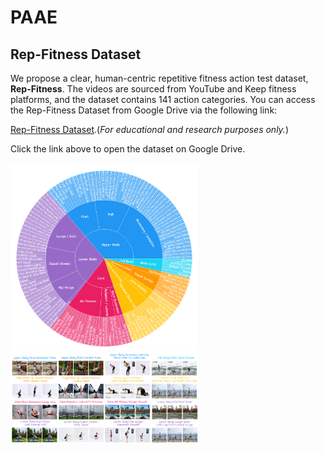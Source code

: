 # PAAE
## Rep-Fitness Dataset

We propose a clear, human-centric repetitive fitness action test dataset, **Rep-Fitness**. The videos are sourced from YouTube and Keep fitness platforms, and the dataset contains 141 action categories. You can access the Rep-Fitness Dataset from Google Drive via the following link:

[Rep-Fitness Dataset](https://drive.google.com/file/d/1GFPxQo5e5eQUy4h6_6-1K-rsZbKxF1Gq/view?usp=drive_link).(*For educational and research purposes only.*)

Click the link above to open the dataset on Google Drive.

<img src="image/category.png" alt="Categories Image" width="300"/>
<img src="image/Visual examples.png" alt="Example Image" width="300"/>
